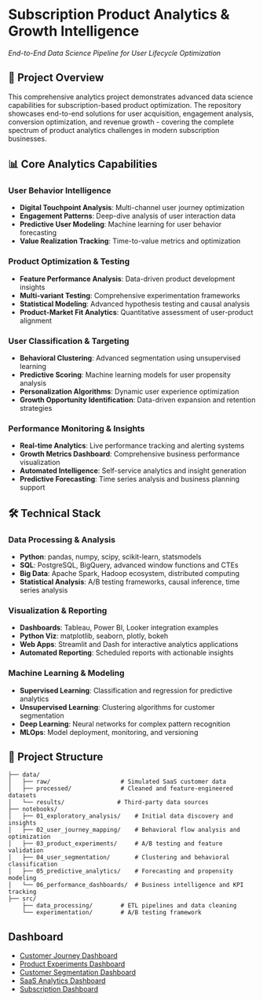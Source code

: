 # Subscription Product Analytics & Growth Intelligence
*End-to-End Data Science Pipeline for User Lifecycle Optimization*

## 🎯 Project Overview

This comprehensive analytics project demonstrates advanced data science capabilities for subscription-based product optimization. The repository showcases end-to-end solutions for user acquisition, engagement analysis, conversion optimization, and revenue growth - covering the complete spectrum of product analytics challenges in modern subscription businesses.

## 📊 Core Analytics Capabilities

### User Behavior Intelligence
- **Digital Touchpoint Analysis**: Multi-channel user journey optimization
- **Engagement Patterns**: Deep-dive analysis of user interaction data
- **Predictive User Modeling**: Machine learning for user behavior forecasting
- **Value Realization Tracking**: Time-to-value metrics and optimization

### Product Optimization & Testing
- **Feature Performance Analysis**: Data-driven product development insights
- **Multi-variant Testing**: Comprehensive experimentation frameworks
- **Statistical Modeling**: Advanced hypothesis testing and causal analysis
- **Product-Market Fit Analytics**: Quantitative assessment of user-product alignment

### User Classification & Targeting
- **Behavioral Clustering**: Advanced segmentation using unsupervised learning
- **Predictive Scoring**: Machine learning models for user propensity analysis
- **Personalization Algorithms**: Dynamic user experience optimization
- **Growth Opportunity Identification**: Data-driven expansion and retention strategies

### Performance Monitoring & Insights
- **Real-time Analytics**: Live performance tracking and alerting systems
- **Growth Metrics Dashboard**: Comprehensive business performance visualization
- **Automated Intelligence**: Self-service analytics and insight generation
- **Predictive Forecasting**: Time series analysis and business planning support

## 🛠 Technical Stack

### Data Processing & Analysis
- **Python**: pandas, numpy, scipy, scikit-learn, statsmodels
- **SQL**: PostgreSQL, BigQuery, advanced window functions and CTEs
- **Big Data**: Apache Spark, Hadoop ecosystem, distributed computing
- **Statistical Analysis**: A/B testing frameworks, causal inference, time series analysis

### Visualization & Reporting
- **Dashboards**: Tableau, Power BI, Looker integration examples
- **Python Viz**: matplotlib, seaborn, plotly, bokeh
- **Web Apps**: Streamlit and Dash for interactive analytics applications
- **Automated Reporting**: Scheduled reports with actionable insights

### Machine Learning & Modeling
- **Supervised Learning**: Classification and regression for predictive analytics
- **Unsupervised Learning**: Clustering algorithms for customer segmentation
- **Deep Learning**: Neural networks for complex pattern recognition
- **MLOps**: Model deployment, monitoring, and versioning

## 📁 Project Structure

```
├── data/
│   ├── raw/                    # Simulated SaaS customer data
│   ├── processed/              # Cleaned and feature-engineered datasets
│   └── results/               # Third-party data sources
├── notebooks/
│   ├── 01_exploratory_analysis/    # Initial data discovery and insights
│   ├── 02_user_journey_mapping/    # Behavioral flow analysis and optimization
│   ├── 03_product_experiments/     # A/B testing and feature validation
│   ├── 04_user_segmentation/       # Clustering and behavioral classification
│   ├── 05_predictive_analytics/    # Forecasting and propensity modeling
│   └── 06_performance_dashboards/  # Business intelligence and KPI tracking
├── src/
    ├── data_processing/        # ETL pipelines and data cleaning
    └── experimentation/        # A/B testing framework
```

## Dashboard
- [Customer Journey Dashboard](https://scarletlll.github.io/subscription-analytics-platform/customer-journey-dashboard/)
- [Product Experiments Dashboard](https://scarletlll.github.io/subscription-analytics-platform/product-experiments-dashboard/)
- [Customer Segmentation Dashboard](https://scarletlll.github.io/subscription-analytics-platform/customer-segmentation-dashboard/)
- [SaaS Analytics Dashboard](https://scarletlll.github.io/subscription-analytics-platform/saas-analytics-dashboard/)
- [Subscription Dashboard](https://scarletlll.github.io/subscription-analytics-platform/subscription-dashboard/)



